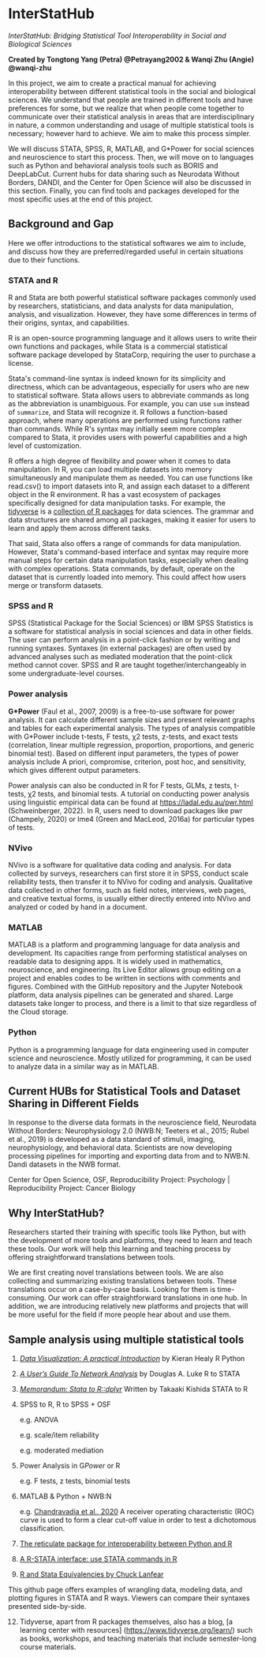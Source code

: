 # InterStatHub
*InterStatHub: Bridging Statistical Tool Interoperability in Social and Biological Sciences*

**Created by Tongtong Yang (Petra) @Petrayang2002 & Wanqi Zhu (Angie) @wanqi-zhu**

In this project, we aim to create a practical manual for achieving interoperability between different statistical tools in the social and biological sciences. We understand that people are trained in different tools and have preferences for some, but we realize that when people come together to communicate over their statistical analysis in areas that are interdisciplinary in nature, a common understanding and usage of multiple statistical tools is necessary; however hard to achieve. We aim to make this process simpler. 

We will discuss STATA, SPSS, R, MATLAB, and G*Power for social sciences and neuroscience to start this process. Then, we will move on to languages such as Python and behavioral analysis tools such as BORIS and DeepLabCut. Current hubs for data sharing such as Neurodata Without Borders, DANDI, and the Center for Open Science will also be discussed in this section. Finally, you can find tools and packages developed for the most specific uses at the end of this project.


## Background and Gap

Here we offer introductions to the statistical softwares we aim to include, and discuss how they are preferred/regarded useful in certain situations due to their functions.

### STATA and R

R and Stata are both powerful statistical software packages commonly used by researchers, statisticians, and data analysts for data manipulation, analysis, and visualization. However, they have some differences in terms of their origins, syntax, and capabilities.

R is an open-source programming language and it allows users to write their own functions and packages, while Stata is a commercial statistical software package developed by StataCorp, requiring the user to purchase a license. 

Stata's command-line syntax is indeed known for its simplicity and directness, which can be advantageous, especially for users who are new to statistical software. Stata allows users to abbreviate commands as long as the abbreviation is unambiguous. For example, you can use `sum` instead of `summarize`, and Stata will recognize it. R follows a function-based approach, where many operations are performed using functions rather than commands. While R's syntax may initially seem more complex compared to Stata, it provides users with powerful capabilities and a high level of customization. 

R offers a high degree of flexibility and power when it comes to data manipulation. In R, you can load multiple datasets into memory simultaneously and manipulate them as needed. You can use functions like read.csv() to import datasets into R, and assign each dataset to a different object in the R environment. R has a vast ecosystem of packages specifically designed for data manipulation tasks. For example, the [tidyverse](https://www.tidyverse.org/) is a [collection of R packages](https://www.tidyverse.org/packages) for data sciences. The grammar and data structures are shared among all packages, making it easier for users to learn and apply them across different tasks.

That said, Stata also offers a range of commands for data manipulation. However, Stata's command-based interface and syntax may require more manual steps for certain data manipulation tasks, especially when dealing with complex operations. Stata commands, by default, operate on the dataset that is currently loaded into memory. This could affect how users merge or transform datasets.


### SPSS and R

SPSS (Statistical Package for the Social Sciences) or IBM SPSS Statistics is a software for statistical analysis in social sciences and data in other fields. The user can perform analysis in a point-click fashion or by writing and running syntaxes. Syntaxes (in external packages) are often used by advanced analyses such as mediated moderation that the point-click method cannot cover. SPSS and R are taught together/interchangeably in some undergraduate-level courses.


### Power analysis

**G*Power** (Faul et al., 2007, 2009) is a free-to-use software for power analysis. It can calculate different sample sizes and present relevant graphs and tables for each experimental analysis. The types of analysis compatible with G*Power include t-tests, F tests, χ2 tests, z-tests, and exact tests (correlation, linear multiple regression, proportion, proportions, and generic binomial test). Based on different input parameters, the types of power analysis include A priori, compromise, criterion, post hoc, and sensitivity, which gives different output parameters.

Power analysis can also be conducted in R for F tests, GLMs, z tests, t-tests, χ2 tests, and binomial tests. A tutorial on conducting power analysis using linguistic empirical data can be found at https://ladal.edu.au/pwr.html (Schweinberger, 2022). In R, users need to download packages like pwr (Champely, 2020) or lme4 (Green and MacLeod, 2016a) for particular types of tests. 


### NVivo

NVivo is a software for qualitative data coding and analysis. For data collected by surveys, researchers can first store it in SPSS, conduct scale reliability tests, then transfer it to NVivo for coding and analysis. Qualitative data collected in other forms, such as field notes, interviews, web pages, and creative textual forms, is usually either directly entered into NVivo and analyzed or coded by hand in a document.


### MATLAB

MATLAB is a platform and programming language for data analysis and development. Its capacities range from performing statistical analyses on readable data to designing apps. It is widely used in mathematics, neuroscience, and engineering. Its Live Editor allows group editing on a project and enables codes to be written in sections with comments and figures. Combined with the GitHub repository and the Jupyter Notebook platform, data analysis pipelines can be generated and shared. Large datasets take longer to process, and there is a limit to that size regardless of the Cloud storage. 


### Python

Python is a programming language for data engineering used in computer science and neuroscience. Mostly utilized for programming, it can be used to analyze data in a similar way as in MATLAB.



## Current HUBs for Statistical Tools and Dataset Sharing in Different Fields

In response to the diverse data formats in the neuroscience field, Neurodata Without Borders: Neurophysiology 2.0 (NWB:N; Teeters et al., 2015; Rubel et al., 2019) is developed as a data standard of stimuli, imaging, neurophysiology, and behavioral data. Scientists are now developing processing pipelines for importing and exporting data from and to NWB:N.
Dandi datasets in the NWB format. 

Center for Open Science, OSF, Reproducibility Project: Psychology | Reproducibility Project: Cancer Biology

## Why InterStatHub?

Researchers started their training with specific tools like Python, but with the development of more tools and platforms, they need to learn and teach these tools. Our work will help this learning and teaching process by offering straightforward translations between tools.

We are first creating novel translations between tools. We are also collecting and summarizing existing translations between tools. These translations occur on a case-by-case basis. Looking for them is time-consuming. Our work can offer straightforward translations in one hub. In addition, we are introducing relatively new platforms and projects that will be more useful for the field if more people hear about and use them.

## Sample analysis using multiple statistical tools

1. *[Data Visualization: A practical Introduction](https://socviz.co/)* by Kieran Healy
R
Python

2. *[A User’s Guide To Network Analysis](https://nwcommands.wordpress.com/)* by Douglas A. Luke
R to STATA

3. *[Memorandum: Stata to R::dplyr](https://github.com/takakishi/stata-to-dplyr)* Written by Takaaki Kishida
STATA to R

4. SPSS to R, R to SPSS + OSF

   e.g. ANOVA

   e.g. scale/item reliability

   e.g. moderated mediation

6. Power Analysis in G*Power* or R

   e.g. F tests, z tests, binomial tests
   
8. MATLAB & Python + NWB:N

   e.g. [Chandravadia et al., 2020](https://www.nature.com/articles/s41597-020-0415-9)
   A receiver operating characteristic (ROC) curve is used to form a clear cut-off value in order to test a dichotomous classification.

9. [The reticulate package for interoperability between Python and R](https://github.com/rstudio/reticulate)

10. [A R-STATA interface: use STATA commands in R](https://github.com/lbraglia/RStata)

11. [R and Stata Equivalencies by Chuck Lanfear](https://clanfear.github.io/Stata_R_Equivalency/docs/r_stata_commands.html)

This github page offers examples of wrangling data, modeling data, and plotting figures in STATA and R ways. Viewers can compare their syntaxes presented side-by-side.

12. Tidyverse, apart from R packages themselves, also has a blog, [a learning center with resources] (https://www.tidyverse.org/learn/) such as books, workshops, and teaching materials that include semester-long course materials. 

